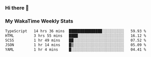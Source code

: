 ### Hi there 👋

<!--
**royschrauwen/royschrauwen** is a ✨ _special_ ✨ repository because its `README.md` (this file) appears on your GitHub profile.

Here are some ideas to get you started:

- 🔭 I’m currently working on ...
- 🌱 I’m currently learning ...
- 👯 I’m looking to collaborate on ...
- 🤔 I’m looking for help with ...
- 💬 Ask me about ...
- 📫 How to reach me: ...
- 😄 Pronouns: ...
- ⚡ Fun fact: ...
-->


### My WakaTime Weekly Stats
<!--START_SECTION:waka-->

```txt
TypeScript   14 hrs 36 mins  ███████████████░░░░░░░░░░   59.93 %
HTML         3 hrs 55 mins   ████░░░░░░░░░░░░░░░░░░░░░   16.12 %
SCSS         1 hr 49 mins    ██░░░░░░░░░░░░░░░░░░░░░░░   07.52 %
JSON         1 hr 14 mins    █▒░░░░░░░░░░░░░░░░░░░░░░░   05.09 %
YAML         1 hr 4 mins     █░░░░░░░░░░░░░░░░░░░░░░░░   04.41 %
```

<!--END_SECTION:waka-->
